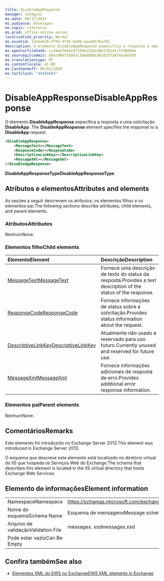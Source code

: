 ```yaml
---
title: DisableAppResponse
manager: sethgros
ms.date: 09/17/2015
ms.audience: Developer
ms.topic: reference
ms.prod: office-online-server
localization_priority: Normal
ms.assetid: 11ebe618-d759-4f16-be99-eaaa817ba782
description: O elemento DisableAppResponse especifica a resposta a uma solicitação DisableApp.
ms.openlocfilehash: cc28abf644247339e1226cd0e13824cc5f5669be
ms.sourcegitcommit: 88ec988f2bb67c1866d06b361615f3674a24e795
ms.translationtype: MT
ms.contentlocale: pt-BR
ms.lasthandoff: 06/03/2020
ms.locfileid: "44455643"
---
```

# <a name="disableappresponse"></a><span data-ttu-id="8d726-103">DisableAppResponse</span><span class="sxs-lookup"><span data-stu-id="8d726-103">DisableAppResponse</span></span>

<span data-ttu-id="8d726-104">O elemento **DisableAppResponse** especifica a resposta a uma solicitação **DisableApp** .</span><span class="sxs-lookup"><span data-stu-id="8d726-104">The **DisableAppResponse** element specifies the response to a **DisableApp** request.</span></span> 
  
```XML
<DisableAppResponse>
    <MessageText></MessageText>
    <ResponseCode></ResponeCode>
    <DescriptiveLinkKey></DescriptiveLinkKey>
    <MessageXml></MessageXml>
</DisableAppResponse>
```

 <span data-ttu-id="8d726-105">**DisableAppResponseType**</span><span class="sxs-lookup"><span data-stu-id="8d726-105">**DisableAppResponseType**</span></span>
## <a name="attributes-and-elements"></a><span data-ttu-id="8d726-106">Atributos e elementos</span><span class="sxs-lookup"><span data-stu-id="8d726-106">Attributes and elements</span></span>

<span data-ttu-id="8d726-107">As seções a seguir descrevem os atributos, os elementos filhos e os elementos pai.</span><span class="sxs-lookup"><span data-stu-id="8d726-107">The following sections describe attributes, child elements, and parent elements.</span></span>
  
### <a name="attributes"></a><span data-ttu-id="8d726-108">Atributos</span><span class="sxs-lookup"><span data-stu-id="8d726-108">Attributes</span></span>

<span data-ttu-id="8d726-109">Nenhum</span><span class="sxs-lookup"><span data-stu-id="8d726-109">None.</span></span>
  
### <a name="child-elements"></a><span data-ttu-id="8d726-110">Elementos filho</span><span class="sxs-lookup"><span data-stu-id="8d726-110">Child elements</span></span>

|<span data-ttu-id="8d726-111">**Elemento**</span><span class="sxs-lookup"><span data-stu-id="8d726-111">**Element**</span></span>|<span data-ttu-id="8d726-112">**Descrição**</span><span class="sxs-lookup"><span data-stu-id="8d726-112">**Description**</span></span>|
|:-----|:-----|
|[<span data-ttu-id="8d726-113">MessageText</span><span class="sxs-lookup"><span data-stu-id="8d726-113">MessageText</span></span>](messagetext.md) <br/> |<span data-ttu-id="8d726-114">Fornece uma descrição de texto do status da resposta.</span><span class="sxs-lookup"><span data-stu-id="8d726-114">Provides a text description of the status of the response.</span></span>  <br/> |
|[<span data-ttu-id="8d726-115">ResponseCode</span><span class="sxs-lookup"><span data-stu-id="8d726-115">ResponseCode</span></span>](responsecode.md) <br/> |<span data-ttu-id="8d726-116">Fornece informações de status sobre a solicitação.</span><span class="sxs-lookup"><span data-stu-id="8d726-116">Provides status information about the request.</span></span>  <br/> |
|[<span data-ttu-id="8d726-117">DescriptiveLinkKey</span><span class="sxs-lookup"><span data-stu-id="8d726-117">DescriptiveLinkKey</span></span>](descriptivelinkkey.md) <br/> |<span data-ttu-id="8d726-118">Atualmente não usado e reservado para uso futuro.</span><span class="sxs-lookup"><span data-stu-id="8d726-118">Currently unused and reserved for future use.</span></span>  <br/> |
|[<span data-ttu-id="8d726-119">MessageXml</span><span class="sxs-lookup"><span data-stu-id="8d726-119">MessageXml</span></span>](messagexml.md) <br/> |<span data-ttu-id="8d726-120">Fornece informações adicionais de resposta de erro.</span><span class="sxs-lookup"><span data-stu-id="8d726-120">Provides additional error response information.</span></span>  <br/> |
   
### <a name="parent-elements"></a><span data-ttu-id="8d726-121">Elementos pai</span><span class="sxs-lookup"><span data-stu-id="8d726-121">Parent elements</span></span>

<span data-ttu-id="8d726-122">Nenhum</span><span class="sxs-lookup"><span data-stu-id="8d726-122">None.</span></span>
  
## <a name="remarks"></a><span data-ttu-id="8d726-123">Comentários</span><span class="sxs-lookup"><span data-stu-id="8d726-123">Remarks</span></span>

<span data-ttu-id="8d726-124">Este elemento foi introduzido no Exchange Server 2013.</span><span class="sxs-lookup"><span data-stu-id="8d726-124">This element was introduced in Exchange Server 2013.</span></span>
  
<span data-ttu-id="8d726-125">O esquema que descreve este elemento está localizado no diretório virtual do IIS que hospeda os Serviços Web do Exchange.</span><span class="sxs-lookup"><span data-stu-id="8d726-125">The schema that describes this element is located in the IIS virtual directory that hosts Exchange Web Services.</span></span>
  
## <a name="element-information"></a><span data-ttu-id="8d726-126">Elemento de informações</span><span class="sxs-lookup"><span data-stu-id="8d726-126">Element information</span></span>

|||
|:-----|:-----|
|<span data-ttu-id="8d726-127">Namespace</span><span class="sxs-lookup"><span data-stu-id="8d726-127">Namespace</span></span>  <br/> |https://schemas.microsoft.com/exchange/services/2006/messages  <br/> |
|<span data-ttu-id="8d726-128">Nome do esquema</span><span class="sxs-lookup"><span data-stu-id="8d726-128">Schema Name</span></span>  <br/> |<span data-ttu-id="8d726-129">Esquema de mensagens</span><span class="sxs-lookup"><span data-stu-id="8d726-129">Message schema</span></span>  <br/> |
|<span data-ttu-id="8d726-130">Arquivo de validação</span><span class="sxs-lookup"><span data-stu-id="8d726-130">Validation File</span></span>  <br/> |<span data-ttu-id="8d726-131">messages. xsd</span><span class="sxs-lookup"><span data-stu-id="8d726-131">messages.xsd</span></span>  <br/> |
|<span data-ttu-id="8d726-132">Pode estar vazio</span><span class="sxs-lookup"><span data-stu-id="8d726-132">Can Be Empty</span></span>  <br/> ||
   
## <a name="see-also"></a><span data-ttu-id="8d726-133">Confira também</span><span class="sxs-lookup"><span data-stu-id="8d726-133">See also</span></span>

- [<span data-ttu-id="8d726-134">Elementos XML do EWS no Exchange</span><span class="sxs-lookup"><span data-stu-id="8d726-134">EWS XML elements in Exchange</span></span>](ews-xml-elements-in-exchange.md)

